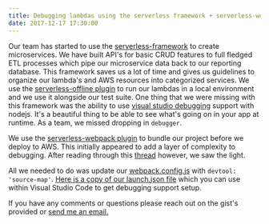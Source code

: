 ```yaml
---
title: Debugging lambdas using the serverless framework + serverless-webpack.
date: 2017-12-17 17:30:00
---
```

Our team has started to use the [serverless-framework](https://serverless.com/) to create microservices. We have built API's for basic CRUD features to full fledged ETL processes which pipe our microservice data back to our reporting database. This framework saves us a lot of time and gives us guidelines to organize our lambda's and AWS resources into categorized services. We use the [serverless-offline plugin](https://github.com/dherault/serverless-offline) to run our lambdas in a local environment and we use it alongside our test suite. One thing that we were missing with this framework was the ability to use [visual studio debugging](https://code.visualstudio.com/docs/editor/debugging) support with nodejs. It's a beautiful thing to be able to see what's going on in your app at runtime. As a team, we missed dropping in `debugger`.

We use the [serverless-webpack plugin](https://github.com/serverless-heaven/serverless-webpack) to bundle our project before we deploy to AWS. This initially appeared to add a layer of complexity to debugging. After reading through this [thread](https://github.com/serverless-heaven/serverless-webpack/issues/42#issuecomment-288845943) however, we saw the light.

All we needed to do was update our [webpack.config.js](https://gist.github.com/lucasklaassen/7c18b28d8c4d692db439ca367e973db0) with `devtool: 'source-map'`. [Here is a copy of our launch.json file](https://gist.github.com/lucasklaassen/6b09ae7ee5542f2a69c494a66362fc4b) which you can use within Visual Studio Code to get debugging support setup.

If you have any comments or questions please reach out on the gist's provided or [send me an email.](mailto:lucasklaassen1@gmail.com)
